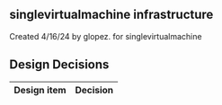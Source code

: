 ## singlevirtualmachine infrastructure

Created 4/16/24 by glopez. for singlevirtualmachine


## Design Decisions
| Design item                | Decision|
| :----------------------------------- | :--------------------------------------------------------------------------------|
